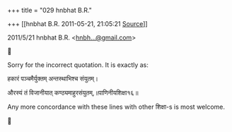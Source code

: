 +++
title = "029 hnbhat B.R."

+++
[[hnbhat B.R.	2011-05-21, 21:05:21 [Source](https://groups.google.com/g/samskrita/c/l85fCym6klM)]]



  
  

2011/5/21 hnbhat B.R. \<[hnbh...@gmail.com]()\>



Sorry for the incorrect quotation. It is exactly as:

  

हकारं पञ्चमैर्युक्तम् अन्तस्थाभिश्च संयुतम्।

औरस्यं तं विजानीयात् कण्ठ्यमाहुरसंयुतम्,॥पाणिनीयशिक्षा१६॥

  

Any more concordance with these lines with other शिक्षा-s is most welcome.

  



